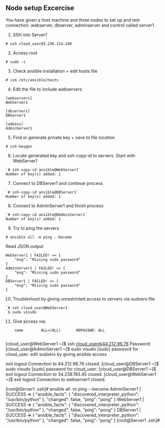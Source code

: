 ## Node setup Excercise

You have given a host machine and three nodes to set up and test connection. webserver, dbserver, adminserver and control called server1.

1. SSH into Server1

`# ssh cloud_user@3.236.114.240`

2. Access root

`# sudo -i`

3. Check ansible installation + edit hosts file 

`# vim /etc/ansible/hosts`

4. Edit the file to include webservers 

```
[webservers]
WebServer1

[dbservers]
DBServer1

[admins]
AdminServer1
```
5. Find or generate private key + save to file location

`# ssh-keygen`

6. Locate generated key and ssh-copy-id to servers. Start with WebServer1
```
`# ssh-copy-id ansible@WebServer1`
Number of key(s) added: 1
```
7. Connect to DBServer1 and continue process

```
`# ssh-copy-id ansible@DBServer1`
Number of key(s) added: 1
```

8. Connect to AdminServer1 and finish process

```
`# ssh-copy-id ansible@DAdminServer1`
Number of key(s) added: 1
```

9. Try to ping the servers

`# ansible all -m ping --become`

Read JSON output

```
WebServer1 | FAILED! => {
    "msg": "Missing sudo password"
}
AdminServer1 | FAILED! => {
    "msg": "Missing sudo password"
}
DBServer1 | FAILED! => {
    "msg": "Missing sudo password"
}
```

10. Troubleshoot by giving unrestricted access to servers via sudoers file

```
`# ssh cloud_user@WebServer1`
`$ sudo visudo
```

11. Give access via: 

```
	name		ALL=(ALL)		NOPASSWD: ALL
    
```
[cloud_user@WebServer1 ~]$ ssh cloud_user@44.212.96.76
Password:
[cloud_user@AdminServer1 ~]$ sudo visudo
[sudo] password for cloud_user:
edit sudoers by giving ansible access

exit
logout
Connection to 44.212.96.76 closed.
[cloud_user@DBServer1 ~]$ sudo visudo
[sudo] password for cloud_user:
[cloud_user@DBServer1 ~]$ exit
logout
Connection to 34.238.193.45 closed.
[cloud_user@WebServer1 ~]$ exit
logout
Connection to webserver1 closed.

[root@Server1 .ssh]# ansible all -m ping --become
AdminServer1 | SUCCESS => {
    "ansible_facts": {
        "discovered_interpreter_python": "/usr/bin/python"
    },
    "changed": false,
    "ping": "pong"
}
WebServer1 | SUCCESS => {
    "ansible_facts": {
        "discovered_interpreter_python": "/usr/bin/python"
    },
    "changed": false,
    "ping": "pong"
}
DBServer1 | SUCCESS => {
    "ansible_facts": {
        "discovered_interpreter_python": "/usr/bin/python"
    },
    "changed": false,
    "ping": "pong"
}
[root@Server1 .ssh]#
